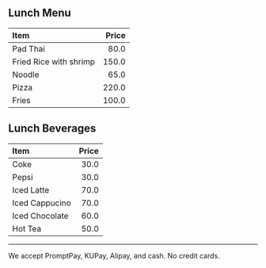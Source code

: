 ## Lunch Menu 

| Item                                   | Price |
|:---------------------------------------|------:|
| Pad Thai                         | 80.0 |
| Fried Rice with shrimp                        | 150.0 |
| Noodle                          | 65.0 |
| Pizza                                | 220.0 |
| Fries                                  |  100.0  |

## Lunch Beverages

| Item                                   | Price |
|:---------------------------------------|------:|
| Coke                                   |  30.0 |
| Pepsi                                  |  30.0 |
| Iced Latte                                  |  70.0 |
| Iced Cappucino                                  |  70.0 |
| Iced Chocolate                                  |  60.0 |
| Hot Tea                                    |  50.0 |

---



We accept PromptPay, KUPay, Alipay, and cash. No credit cards.
